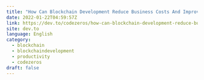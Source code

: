 ```yaml
---
title: "How Can Blockchain Development Reduce Business Costs And Improve Company Management?"
date: 2022-01-22T04:59:57Z
link: https://dev.to/codezeros/how-can-blockchain-development-reduce-business-costs-and-improve-company-management-389b?utm_medium=RSS&utm_source=news.12bit.vn
site: dev.to
language: English
category:
  - blockchain
  - blockchaindevelopment
  - productivity
  - codezeros
draft: false
---
```

